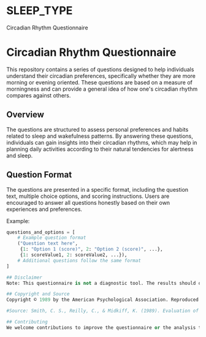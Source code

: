 # SLEEP_TYPE
Circadian Rhythm Questionnaire

# Circadian Rhythm Questionnaire

This repository contains a series of questions designed to help individuals understand their circadian preferences, specifically whether they are more morning or evening oriented. These questions are based on a measure of morningness and can provide a general idea of how one's circadian rhythm compares against others.

## Overview

The questions are structured to assess personal preferences and habits related to sleep and wakefulness patterns. By answering these questions, individuals can gain insights into their circadian rhythms, which may help in planning daily activities according to their natural tendencies for alertness and sleep.

## Question Format

The questions are presented in a specific format, including the question text, multiple choice options, and scoring instructions. Users are encouraged to answer all questions honestly based on their own experiences and preferences.

Example:
```python
questions_and_options = [
    # Example question format
    ("Question text here",
     {1: "Option 1 (score)", 2: "Option 2 (score)", ...},
     {1: scoreValue1, 2: scoreValue2, ...}),
    # Additional questions follow the same format
]

## Disclaimer
Note: This questionnaire is not a diagnostic tool. The results should only be interpreted as a general idea of how you compare against the rest of the audience. It is important to consult with a healthcare professional for any concerns regarding your sleep patterns or health.

## Copyright and Source
Copyright © 1989 by the American Psychological Association. Reproduced with permission.

#Source: Smith, C. S., Reilly, C., & Midkiff, K. (1989). Evaluation of three circadian rhythm questionnaires with suggestions for an improved measure of morningness. Journal of Applied Psychology, 74(5), 728–738. https://doi.org/10.1037/0021-9010.74.5.728

## Contributing
We welcome contributions to improve the questionnaire or the analysis tools. Please feel free to fork the repository, make your changes, and submit a pull request.
